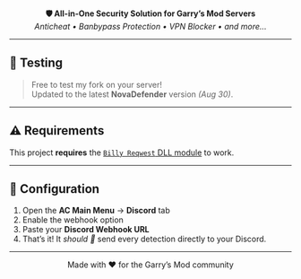<p align="center">
  <b>🛡 All-in-One Security Solution for Garry’s Mod Servers</b><br>
  <i>Anticheat • Banbypass Protection • VPN Blocker • and more...</i>
</p>

---

## 🧪 Testing
> Free to test my fork on your server!  
Updated to the latest **NovaDefender** version *(Aug 30)*.

---

## ⚠️ Requirements
This project **requires** the [`Billy Reqwest` DLL module](https://github.com/WilliamVenner/gmsv_reqwest) to work.  

---

## 🔧 Configuration
1. Open the **AC Main Menu** → **Discord** tab
2. Enable the webhook option  
3. Paste your **Discord Webhook URL**  
4. That’s it! It *should 🧪* send every detection directly to your Discord.

---

<p align="center">
  Made with ❤️ for the Garry’s Mod community
</p>
